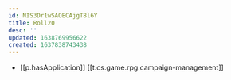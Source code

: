 ```yaml
---
id: NIS3Dr1wSAOECAjgT8l6Y
title: Roll20
desc: ''
updated: 1638769956622
created: 1637838743438
---
```



- [[p.hasApplication]] [[t.cs.game.rpg.campaign-management]]
